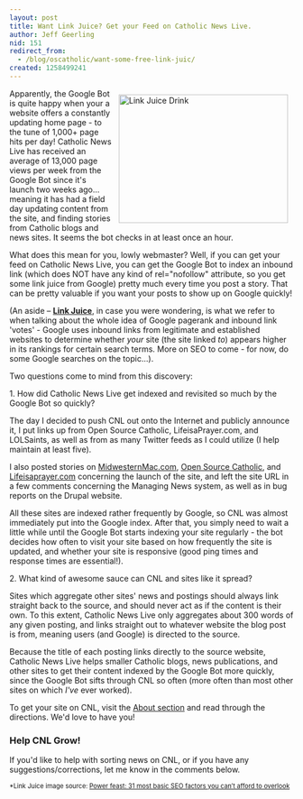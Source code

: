```yaml
---
layout: post
title: Want Link Juice? Get your Feed on Catholic News Live.
author: Jeff Geerling
nid: 151
redirect_from:
  - /blog/oscatholic/want-some-free-link-juic/
created: 1258499241
---
```

<p><img alt="Link Juice Drink" width="300" height="228" style="margin: 10px;" align="right" src="/sites/opensourcecatholic.com/files/user-uploads/oscatholic/link-juice.jpg" />Apparently, the Google Bot is quite happy when your a website offers a constantly updating home page - to the tune of 1,000+ page hits per day! Catholic News Live has received an average of 13,000 page views per week from the Google Bot since it's launch two weeks ago... meaning it has had a field day updating content from the site, and finding stories from Catholic blogs and news sites. It seems the bot checks in at least once an hour.</p>
<p>What does this mean for you, lowly webmaster? Well, if you can get your feed on Catholic News Live, you can get the Google Bot to index an inbound link (which does NOT have any kind of rel=&quot;nofollow&quot; attribute, so you get some link juice from Google) pretty much every time you post a story. That can be pretty valuable if you want your posts to show up on Google quickly!</p>
<p>(An aside &ndash; <strong><a href="http://en.wikipedia.org/wiki/Link_juice">Link Juice</a></strong>, in case you were wondering, is what we refer to when talking about the whole idea of Google pagerank and inbound link 'votes' - Google uses inbound links from legitimate and established websites to determine whether <em>your</em> site (the site linked <em>to</em>) appears higher in its rankings for certain search terms. More on SEO to come - for now, do some Google searches on the topic...).</p>
<p>Two questions come to mind from this discovery:</p>
<!--break-->
<p>1. How did Catholic News Live get indexed and revisited so much by the Google Bot so quickly?</p>
<p class="rteindent1">The day I decided to push CNL out onto the Internet and publicly announce it, I put links up from Open Source Catholic, LifeisaPrayer.com, and LOLSaints, as well as from as many Twitter feeds as I could utilize (I help maintain at least five).</p>
<p class="rteindent1">I also posted stories on <a href="http://www.midwesternmac.com/blogs/geerlingguy/managing-news-revolutionary&mdash;not-evolutionary&mdash;step-drupal">MidwesternMac.com</a>, <a href="http://www.opensourcecatholic.com/blog/oscatholic/announcing-catholic-news">Open Source Catholic</a>, and <a href="http://www.lifeisaprayer.com/blog/2009/announcing-catholic-news-live">Lifeisaprayer.com</a> concerning the launch of the site, and left the site URL in a few comments concerning the Managing News system, as well as in bug reports on the Drupal website.</p>
<p class="rteindent1">All these sites are indexed rather frequently by Google, so CNL was almost immediately put into the Google index. After that, you simply need to wait a little while until the Google Bot starts indexing your site regularly - the bot decides how often to visit your site based on how frequently the site is updated, and whether your site is responsive (good ping times and response times are essential!).</p>
<p>2. What kind of awesome sauce can CNL and sites like it spread?</p>
<p class="rteindent1">Sites which aggregate other sites' news and postings should always link straight back to the source, and should never act as if the content is their own. To this extent, Catholic News Live only aggregates about 300 words of any given posting, and links straight out to whatever website the blog post is from, meaning users (and Google) is directed to the source.</p>
<p class="rteindent1">Because the title of each posting links directly to the source website, Catholic News Live helps smaller Catholic blogs, news publications, and other sites to get their content indexed by the Google Bot more quickly, since the Google Bot sifts through CNL so often (more often than most other sites on which <em>I've</em> ever worked).</p>
<p class="rteindent1">To get your site on CNL, visit the <a href="http://catholicnewslive.com/node/1">About section</a> and read through the directions. We'd love to have you!</p>
<h3>Help CNL Grow!</h3>
<p>If you'd like to help with sorting news on CNL, or if you have any suggestions/corrections, let me know in the comments below.</p>
<p style="font-size: .8em;">*Link Juice image source:&nbsp;<a href="http://www.redalkemi.com/blog/seo-power-feast-31-seo-ingredients-you-cant-afford-to-overlook/">Power feast: 31 most basic SEO factors you can&rsquo;t afford to overlook</a></p>
